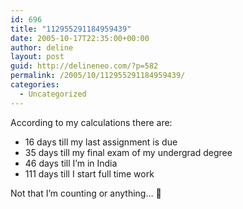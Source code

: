```yaml
---
id: 696
title: "112955291184959439"
date: 2005-10-17T22:35:00+00:00
author: deline
layout: post
guid: http://delineneo.com/?p=582
permalink: /2005/10/112955291184959439/
categories:
  - Uncategorized
---
```

According to my calculations there are:

  * 16 days till my last assignment is due
  * 35 days till my final exam of my undergrad degree
  * 46 days till I&#8217;m in India
  * 111 days till I start full time work

Not that I&#8217;m counting or anything&#8230; 🙂
